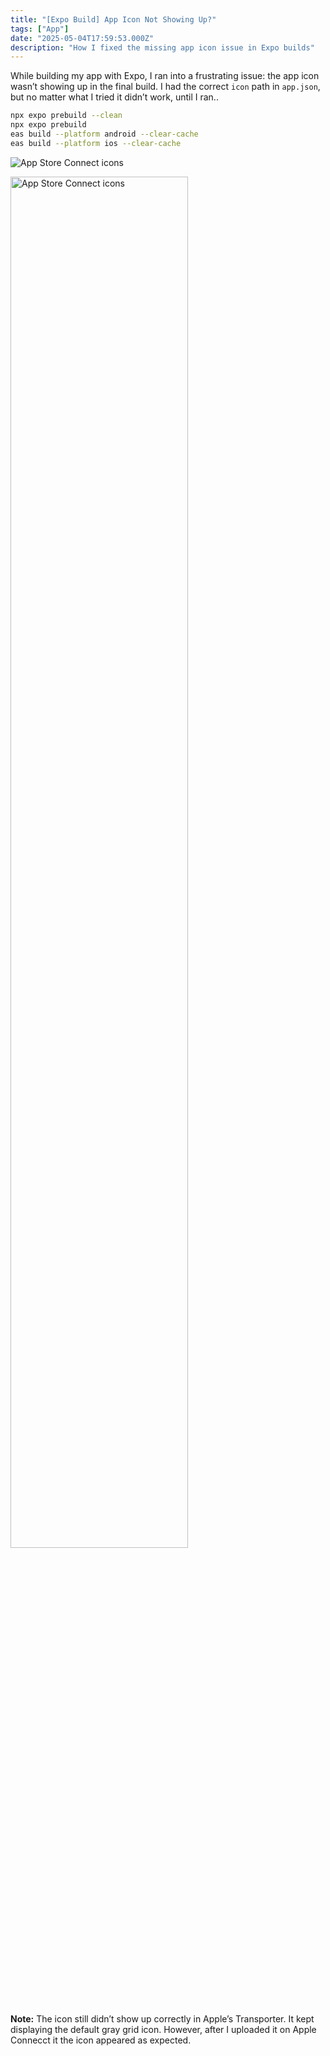 ```yaml
---
title: "[Expo Build] App Icon Not Showing Up?"
tags: ["App"]
date: "2025-05-04T17:59:53.000Z"
description: "How I fixed the missing app icon issue in Expo builds"
---
```


While building my app with Expo, I ran into a frustrating issue: the app icon wasn’t showing up in the final build. I had the correct `icon` path in `app.json`, but no matter what I tried it didn’t work, until I ran..


```bash
npx expo prebuild --clean
npx expo prebuild
eas build --platform android --clear-cache
eas build --platform ios --clear-cache
```

![App Store Connect icons](./icon.png)

<img src="./icon.png" alt="App Store Connect icons" width="75%">

**Note:** The icon still didn’t show up correctly in Apple’s Transporter. It kept displaying the default gray grid icon. However, after I uploaded it on Apple Connecct it the icon appeared as expected.

